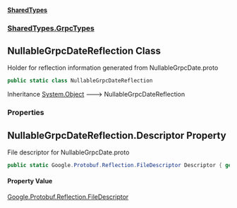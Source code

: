 #### [SharedTypes](index.md 'index')
### [SharedTypes.GrpcTypes](SharedTypes.GrpcTypes.md 'SharedTypes.GrpcTypes')

## NullableGrpcDateReflection Class

Holder for reflection information generated from NullableGrpcDate.proto

```csharp
public static class NullableGrpcDateReflection
```

Inheritance [System.Object](https://docs.microsoft.com/en-us/dotnet/api/System.Object 'System.Object') &#129106; NullableGrpcDateReflection
### Properties

<a name='SharedTypes.GrpcTypes.NullableGrpcDateReflection.Descriptor'></a>

## NullableGrpcDateReflection.Descriptor Property

File descriptor for NullableGrpcDate.proto

```csharp
public static Google.Protobuf.Reflection.FileDescriptor Descriptor { get; }
```

#### Property Value
[Google.Protobuf.Reflection.FileDescriptor](https://docs.microsoft.com/en-us/dotnet/api/Google.Protobuf.Reflection.FileDescriptor 'Google.Protobuf.Reflection.FileDescriptor')